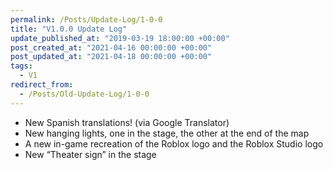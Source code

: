 ```yaml
---
permalink: /Posts/Update-Log/1-0-0
title: "V1.0.0 Update Log"
update_published_at: "2019-03-19 18:00:00 +00:00"
post_created_at: "2021-04-16 00:00:00 +00:00"
post_updated_at: "2021-04-18 00:00:00 +00:00"
tags:
  - V1
redirect_from:
  - /Posts/Old-Update-Log/1-0-0
---
```


* New Spanish translations! (via Google Translator)
* New hanging lights, one in the stage, the other at the end of the map
* A new in-game recreation of the Roblox logo and the Roblox Studio logo
* New “Theater sign” in the stage